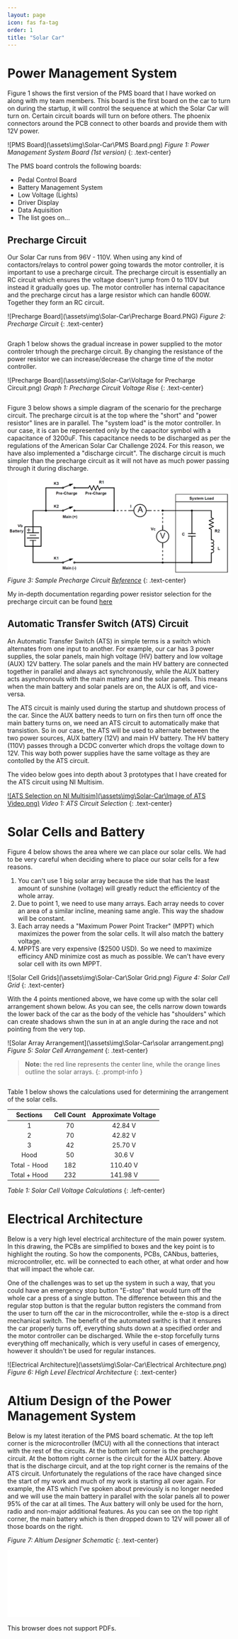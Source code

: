```yaml
---
layout: page
icon: fas fa-tag
order: 1
title: "Solar Car"
---
```


# Power Management System

Figure 1 shows the first version of the PMS board that I have worked on along with my team members. This board is the first board on the car to turn on during the startup, it will control the sequence at which the Solar Car will turn on. Certain circuit boards will turn on before others. The phoenix connectors around the PCB connect to other boards and provide them with 12V power. 

<!---Below is the PMS Board--->
![PMS Board](\assets\img\Solar-Car\PMS Board.png)
*Figure 1: Power Management System Board (1st version)* 
{: .text-center}

The PMS board controls the following boards:
- Pedal Control Board
- Battery Management System
- Low Voltage (Lights)
- Driver Display
- Data Aquisition
- The list goes on...

## Precharge Circuit

Our Solar Car runs from 96V - 110V. When using any kind of contactors/relays to control power going towards the motor controller, it is important to use a precharge circuit. The precharge circuit is essentially an RC circuit which ensures the voltage doesn't jump from 0 to 110V but instead it gradually goes up. The motor controller has internal capacitance and the precharge circut has a large resistor which can handle 600W. Together they form an RC circuit. 

<!---Below is the Precharge Board--->
![Precharge Board](\assets\img\Solar-Car\Precharge Board.PNG)
*Figure 2: Precharge Circuit* 
{: .text-center}

<pre>
</pre>

Graph 1 below shows the gradual increase in power supplied to the motor controler trhough the precharge circuit. By changing the resistance of the power resistor we can increase/decrease the charge time of the motor controller. 

<!---Below is the Precharge Board--->
![Precharge Board](\assets\img\Solar-Car\Voltage for Precharge Circuit.png)
*Graph 1: Precharge Circuit Voltage Rise* 
{: .text-center}

<pre>
</pre>

Figure 3 below shows a simple diagram of the scenario for the precharge circuit. The precharge circuit is at the top where the "short" and "power resistor" lines are in parallel. The "system load" is the motor controller. In our case, it is can be represented only by the capacitor symbol with a capacitance of 3200uF. This capacitance needs to be discharged as per the regulations of the American Solar Car Challenge 2024. For this reason, we have also implemented a "discharge circuit". The discharge circuit is much simpler than the precharge circuit as it will not have as much power passing through it during discharge. 

<!---Below is the Precharge Board--->
![Sample Precharge Circuit](\assets\img\Solar-Car\precharge.png)
*Figure 3: Sample Precharge Circuit [Reference](https://www.sensata.com/calculator/precharge)* 
{: .text-center}

<!---Link to documentatoin--->
My in-depth documentation regarding power resistor selection for the precharge circuit can be found [here](https://docs.google.com/document/d/1niJh3muGLufZHii_gZgbmMTTFyquAPMx/edit?usp=sharing&ouid=101484005686296121166&rtpof=true&sd=true)

## Automatic Transfer Switch (ATS) Circuit

An Automatic Transfer Switch (ATS) in simple terms is a switch which alternates from one input to another. For example, our car has 3 power supplies, the solar panels, main high voltage (HV) battery and low voltage (AUX) 12V battery. The solar panels and the main HV battery are connected together in parallel and always act synchronously, while the AUX battery acts asynchronouls with the main mattery and the solar panels. This means when the main battery and solar panels are on, the AUX is off, and vice-versa.

The ATS circuit is mainly used during the startup and shutdown process of the car. Since the AUX battery needs to turn on firs then turn off once the main battery turns on, we need an ATS circuit to automatically make that transistion. So in our case, the ATS will be used to alternate between the two power sources, AUX battery (12V) and main HV battery. The HV battery (110V) passes through a DCDC converter which drops the voltage down to 12V. This way both power supplies have the same voltage as they are contolled by the ATS circuit. 

The video below goes into depth about 3 prototypes that I have created for the ATS circuit using NI Multisim.

<!---Below is the ATS Selection--->
[![ATS Selection on NI Multisim](\assets\img\Solar-Car\Image of ATS Video.png)](https://www.youtube.com/watch?v=1juHLBlT9ew "ATS Selection on NI Multisim")
*Video 1: ATS Circuit Selection* 
{: .text-center}

# Solar Cells and Battery 

Figure 4 below shows the area where we can place our solar cells. We had to be very careful when deciding where to place our solar cells for a few reasons. 
1. You can't use 1 big solar array because the side that has the least amount of sunshine (voltage) will greatly reduct the efficientcy of the whole array.
2. Due to point 1, we need to use many arrays. Each array needs to cover an area of a similar incline, meaning same angle. This way the shadow will be constant.
3. Each array needs a "Maximum Power Point Tracker" (MPPT) which maximizes the power from the solar cells. It will also match the battery voltage.
4. MPPTS are very expensive ($2500 USD). So we need to maximize efficincy AND minimize cost as much as possible. We can't have every solar cell with its own MPPT.

<!---Below is the Solar Cell Grids--->
![Solar Cell Grids](\assets\img\Solar-Car\Solar Grid.png)
*Figure 4: Solar Cell Grid* 
{: .text-center}

With the 4 points mentioned above, we have come up with the solar cell arrangement shown below. As you can see, the cells narrow down towards the lower back of the car as the body of the vehicle has "shoulders" which can create shadows shwn the sun in at an angle during the race and not pointing from the very top. 

<!---Below is the Solar Cell Grids--->
![Solar Array Arrangement](\assets\img\Solar-Car\solar arrangement.png)
*Figure 5: Solar Cell Arrangement* 
{: .text-center}

> **Note:** the red line represents the center line, while the orange lines outline the solar arrays.
{: .prompt-info }
<pre>
</pre>
Table 1 below shows the calculations used for determining the arrangement of the solar cells.

|     Sections     |     Cell Count     |     Approximate Voltage     |
|:----------------:|:------------------:|:---------------------------:|
|        1         |         70         |           42.84 V           |
|        2         |         70         |           42.82 V           |
|        3         |         42         |           25.70 V           |
|       Hood       |         50         |           30.6 V            |
|  Total - Hood    |         182        |           110.40 V          |
|  Total + Hood    |         232        |           141.98 V          |

*Table 1: Solar Cell Voltage Calculations* 
{: .left-center}

# Electrical Architecture

Below is a very high level electrical architecture of the main power system. In this drawing, the PCBs are simplified to boxes and the key point is to highlight the routing. So how the components, PCBs, CANbus, batteries, microcontroller, etc. will be connected to each other, at what order and how that will impact the whole car. 

One of the challenges was to set up the system in such a way, that you could have an emergency stop button "E-stop" that would turn off the whole car a press of a single button. The difference between this and the regular stop button is that the regular button registers the command from the user to turn off the car in the microcontroller, while the e-stop is a direct mechanical switch. The benefit of the automated swithc is that it ensures the car properly turns off, everything shuts down at a specified order and the motor controller can be discharged. While the e-stop forcefully turns everything off mechanically, which is very useful in cases of emergency, however it shouldn't be used for regular instances. 

<!---Below is the Precharge Board--->
![Electrical Architecture](\assets\img\Solar-Car\Electrical Architecture.png)
*Figure 6: High Level Electrical Architecture* 
{: .text-center}

# Altium Design of the Power Management System

Below is my latest iteration of the PMS board schematic. At the top left corner is the microcontroller (MCU) with all the connections that interact with the rest of the circuits. At the bottom left corner is the precharge circuit. At the bottom right corner is the circuit for the AUX battery. Above that is the discharge circuit, and at the top right corner is the remains of the ATS circuit. Unfortunately the regulations of the race have changed since the start of my work and much of my work is starting all over again. For example, the ATS which I've spoken about previously is no longer needed and we will use the main battery in parallel with the solar panels all to power 95% of the car at all times. The Aux battery will only be used for the horn, radio and non-major additional features. As you can see on the top right corner, the main battery which is then dropped down to 12V will power all of those boards on the right.

<!-- Below is a PDF embeddedin HTML (Altium Design) -->
<object data="\assets\img\Solar-Car\Altium_design.pdf" type="application/pdf" width="800px" height="700px"></object>
*Figure 7: Altium Designer Schematic* 
{: .text-center}

<object data="\assets\img\Solar-Car\Altium_design.pdf" type="application/pdf" width="700px" height="700px">
    <embed src="\assets\img\Solar-Car\Altium_design.pdf">
        <p>This browser does not support PDFs.</p>
    </embed>
</object>